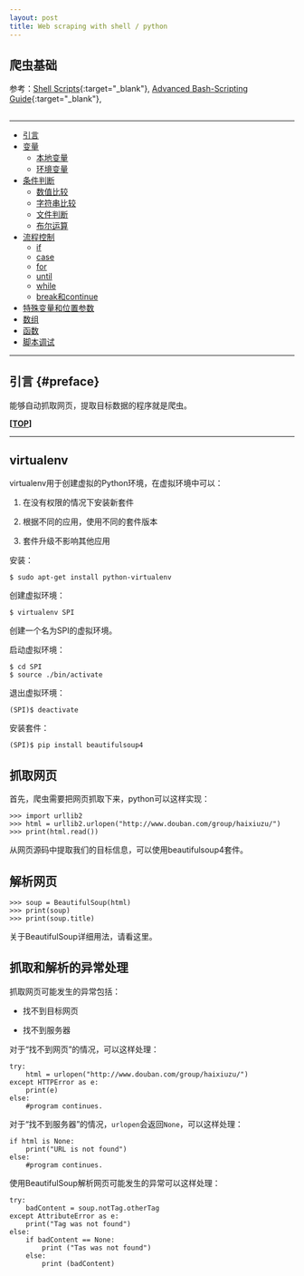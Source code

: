 ```yaml
---
layout: post
title: Web scraping with shell / python
---
```

## 爬虫基础

参考：[Shell Scripts][ref1]{:target="_blank"},  [Advanced Bash-Scripting Guide][ref2]{:target="_blank"}, 

[ref1]:http://www.cnblogs.com/mr-wid/archive/2013/05/09/3068229.html
[ref2]:http://blog.csdn.net/ithomer/article/details/5134201

<h2 id="top"></h2>

***

*   [引言](#preface)
*   [变量](#var)
    *   [本地变量](#local)
    *   [环境变量](#env)
*   [条件判断](#test)
    *   [数值比较](#NumericComparison)
    *   [字符串比较](#StringComparison)
    *   [文件判断](#FileComparison)
    *   [布尔运算](#Boolean)
*   [流程控制](#statement)
    *   [if](#if)
    *   [case](#case)
    *   [for](#for)
    *   [until](#until)
    *   [while](#while)
    *   [break和continue](#break)
*   [特殊变量和位置参数](#othervar)
*   [数组](#array)
*   [函数](#function)
*   [脚本调试](#go)

***

## 引言 {#preface}

能够自动抓取网页，提取目标数据的程序就是爬虫。

**[[TOP](#top)]**

***

## virtualenv

virtualenv用于创建虚拟的Python环境，在虚拟环境中可以：

1. 在没有权限的情况下安装新套件

2. 根据不同的应用，使用不同的套件版本

3. 套件升级不影响其他应用

安装：

    $ sudo apt-get install python-virtualenv

创建虚拟环境：

    $ virtualenv SPI

创建一个名为SPI的虚拟环境。

启动虚拟环境：

    $ cd SPI
    $ source ./bin/activate

退出虚拟环境：

    (SPI)$ deactivate

安装套件：

    (SPI)$ pip install beautifulsoup4

## 抓取网页

首先，爬虫需要把网页抓取下来，python可以这样实现：

    >>> import urllib2
    >>> html = urllib2.urlopen("http://www.douban.com/group/haixiuzu/")
    >>> print(html.read())

从网页源码中提取我们的目标信息，可以使用beautifulsoup4套件。

## 解析网页

    >>> soup = BeautifulSoup(html)
    >>> print(soup)
    >>> print(soup.title)

关于BeautifulSoup详细用法，请看这里。

## 抓取和解析的异常处理

抓取网页可能发生的异常包括：

- 找不到目标网页

- 找不到服务器

对于“找不到网页”的情况，可以这样处理：

    try:
        html = urlopen("http://www.douban.com/group/haixiuzu/")
    except HTTPError as e:
        print(e)
    else:
        #program continues.
    
对于“找不到服务器”的情况，`urlopen`会返回`None`，可以这样处理：

    if html is None:
        print("URL is not found")
    else:
        #program continues.

使用BeautifulSoup解析网页可能发生的异常可以这样处理：

    try:
        badContent = soup.notTag.otherTag
    except AttributeError as e:
        print("Tag was not found")
    else:
        if badContent == None:
            print ("Tas was not found")
        else:
            print (badContent)
    
    
    
    
    
    
    
    


